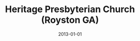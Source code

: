 ---
date: &id001 2013-01-01
end_date: null
location:
  address: 82 Franklin Springs Street
  city: Royston
  state: GA
minister:
- end: null
  name: Michael Myers
  start: 2013-01-01
  type: Organizing Pastor
ministers:
- Michael Myers
name: Heritage Presbyterian Church
names: null
origination_date: *id001
raw_data: "GA\nRoyston\n\nHeritage Presbyterian Church\n82 Franklin Springs Street\n\
  Org. Pastor: Michael Myers, 2013\u2013"
received_from: null
states:
- GA
status:
  active: false
  end_date: null
  reason: null
  received_from: null
  withdrawal_to: null
title: Heritage Presbyterian Church (Royston GA)
year_established:
- 2013

---
